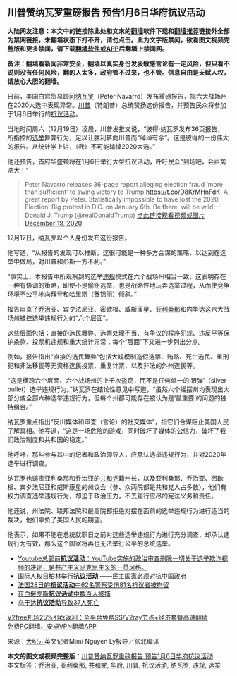  <h2>川普赞纳瓦罗重磅报告 预告1月6日华府抗议活动</h2> <p class="notice"><b>大陆网友注意：本文中的链接除此处和文末的<a href="https://github.com/bannedbook/fanqiang" >翻墙</a>软件下载和<a href="https://github.com/killgcd/justmysocks/blob/master/README.md">翻墙推荐</a>链接外全部为禁网链接，未翻墙状态下打不开，请勿点击。此为文字版禁闻，欲看图文视频完整版和更多禁闻，请下载<a href="https://github.com/bannedbook/fanqiang">翻墙软件或APP</a>后翻墙上禁闻网。</p><p>备注：翻墙看新闻非常安全，翻墙以真实身份发表敏感言论有一定风险，但只看不说则没有任何风险，翻的人太多，政府管不过来，也不管。信息自由是天赋人权，请放心大胆的翻墙。</b></p>  <div class="entry"> <p>日前，美国白宫贸易顾问<a href="https://www.bannedbook.org/bnews/tag/%e7%ba%b3%e7%93%a6%e7%bd%97/" class="st_tag internal_tag" rel="tag" title="标签 纳瓦罗 下的日志">纳瓦罗</a>（Peter Navarro）发布重磅报告，揭六大战场州在2020大选中表现异常。<a href="https://www.bannedbook.org/bnews/tag/%e5%b7%9d%e6%99%ae/" class="st_tag internal_tag" rel="tag" title="标签 川普 下的日志">川普</a>（特朗普）总统赞扬这份报告，并预告民众将参加于1月6日举行的<a href="https://www.bannedbook.org/bnews/tag/%E6%8A%97%E8%AE%AE%E6%B4%BB%E5%8A%A8/" class="st_tag internal_tag" rel="tag" title="标签 抗议活动 下的日志">抗议活动</a>。</p> <p>当地时间周六（12月19日）凌晨，川普发推文说，“彼得·纳瓦罗发布36页报告，所指控的<a href="https://www.bannedbook.org/bnews/tag/%e9%80%89%e4%b8%be/" class="st_tag internal_tag" rel="tag" title="标签 选举 下的日志">选举</a>舞弊行为，足以让胜利转向川普而“绰绰有余”。这是彼得的一份伟大的报告。从统计学上讲，（我）不可能输掉2020大选。”</p> <p>他还预告，首府华盛顿将在1月6日举行大型抗议活动，呼吁民众“到场吧，会声势浩大！”</p> <blockquote><p>Peter Navarro releases 36-page report alleging election fraud &#8216;more than sufficient&#8217; to swing victory to Trump <a href="https://t.co/D8KrMHnFdK">https://t.co/D8KrMHnFdK</a>. A great report by Peter. Statistically impossible to have lost the 2020 Election. Big protest in D.C. on January 6th. Be there, will be wild!— Donald J. Trump (@realDonaldTrump) <a href="https://twitter.com/realDonaldTrump/status/1340185773220515840?ref_src=twsrc%5Etfw">点此链接观看视频或图片 December 19, 2020</a></p> </blockquote> <p>12月17日，纳瓦罗以个人身份发布这份报告。</p> <p>他写道，“从报告的发现可以推断，这很可能是一种多方合谋的策略，以达到在选举中做局，对川普和彭斯一方不利。”</p> <p>“事实上，本报告中所观察到的选举<a href="https://www.bannedbook.org/bnews/tag/%E8%BF%9D%E8%A7%84/" class="st_tag internal_tag" rel="tag" title="标签 违规 下的日志">违规</a>模式在六个战场州相当一致，这表明存在一种有协调的策略，即使不是偷窃选举，也是战略性地玩弄选举过程，从而使竞争环境不公平地向拜登和哈里斯（贺锦丽）倾斜。”</p> <p>报告审查了<a href="https://www.bannedbook.org/bnews/tag/%E4%B9%94%E6%B2%BB%E4%BA%9A/" class="st_tag internal_tag" rel="tag" title="标签 乔治亚 下的日志">乔治亚</a>、宾夕法尼亚、密歇根、威斯康星、<a href="https://www.bannedbook.org/bnews/tag/%e4%ba%9a%e5%88%a9%e6%a1%91%e9%82%a3/" class="st_tag internal_tag" rel="tag" title="标签 亚利桑那 下的日志">亚利桑那</a>和内华达这六大战场州被控选举违规行为的“六个层面”。</p>  <p>这些层面包括：直接的选民舞弊、选票处理不当、有争议的程序犯规、违反平等保护条款、投票机违规和重大统计异常；每个“层面”下又进一步列出分点。</p> <p>例如，报告指出“直接的选民舞弊”包括大规模制造假选票、贿赂、死亡选民、重刑犯和非法移民等无资格选民投票、重复计票，以及非法的外州选民等。</p> <p>“这是横跨六个层面、六个战场州的上千次盗窃，而不是任何单一的‘银弹’（silver bullet）选举违规行为。”纳瓦罗在结论性意见中写道，“虽然六个摇摆州均表现出大部分或全部六种选举违规行为，但每个州都可能存在被认为是‘最重要’的问题的独特组合。”</p> <p>纳瓦罗重点指出“反川媒体和审查（言论）的社交媒体”，指它们合谋阻止美国人民了解真相。他写道，“这是一场危险的游戏，同时破坏了媒体的公信力，破坏了我们政治制度和共和国的稳定。”</p>  <p>他呼吁，那些参与其中的记者和政治领导人，应承认选举违规行为，并对2020年选举进行调查。</p> <p>纳瓦罗也谴责亚利桑那和乔治亚的<a href="https://www.bannedbook.org/bnews/tag/%e5%85%b1%e5%92%8c%e5%85%9a/" class="st_tag internal_tag" rel="tag" title="标签 共和党 下的日志">共和党</a>籍州长，以及亚利桑那、乔治亚、密歇根、宾夕法尼亚和威斯康星的州议会（参、众两院都是共和党人占多数），他们有权力调查选举违规行为，却迫于政治压力，不去履行应尽的宪法义务和责任。</p> <p>他还说，州法院、联邦法院和最高院都拒绝对摆在面前的选举违规行为进行适当的裁决，他们辜负了美国人民的期望。</p> <p>他表示，如果不能在总统就职日之前对这些选举违规行为进行充分调查，却承认违规行为有效，那么这个国家将再也无法举行公平的总统选举。</p>  <ul class='op-related-articles' title='相关阅读'> <li><a href='https://www.bannedbook.org/bnews/bannedvideo/20201213/1446948.html' target='_blank'>Youtube总部前<b>抗议活动</b>：YouTube实施的政治审查删除一切关于选举欺诈视频的决定，是共产主义马克思主义的一贯风格。</a></li> <li><a href='https://www.bannedbook.org/bnews/renquan/xgmyd/20201209/1444757.html' target='_blank'>国际人权日柏林举行<b>抗议活动</b> ——民主国家必须对抗中国政府</a></li> <li><a href='https://www.bannedbook.org/bnews/baitai/20201130/1439609.html' target='_blank'>法国28日的<b>抗议活动</b>中62名警察受伤81名抗议者被拘留</a></li> <li><a href='https://www.bannedbook.org/bnews/worldnews/20201123/1435384.html' target='_blank'>在白俄罗斯<b>抗议活动</b>中数百人被捕</a></li> <li><a href='https://www.bannedbook.org/bnews/renquan/20201122/1434922.html' target='_blank'>乌干达<b>抗议活动</b>导致37人死亡</a></li> </ul> <p class="texttj"> <a href="https://www.bannedbook.org/forum23/topic22702.html" target="_blank">V2free机场25%引荐返利：全平台免费SS/V2ray节点+经济套餐高速翻墙</a><br/> <a href="https://github.com/bannedbook/fanqiang/wiki/%E7%A6%81%E9%97%BB%E7%BD%91%E5%AE%89%E5%8D%93%E7%BF%BB%E5%A2%99%E6%96%B0%E9%97%BBAPP" target="_blank">免费PC翻墙、安卓VPN翻墙APP</a></p><p> 来源：<span class='wp_keywordlink_affiliate'><a href="http://www.epochtimes.com/" title="大纪元" target="_blank">大纪元</a></span>英文记者Mimi Nguyen Ly报导／张北编译 </p><a name='sharetosocial'></a>       <div><b>本文的图文或视频完整版</b>：<a href='https://www.bannedbook.org/bnews/topimagenews/20201220/1451220.html'>川普赞纳瓦罗重磅报告 预告1月6日华府抗议活动</a></div>  </div><!--END ENTRY--> <div class="postfooter"> <div>本文标签：<a href="https://www.bannedbook.org/bnews/tag/%E4%B9%94%E6%B2%BB%E4%BA%9A/" rel="tag">乔治亚</a>, <a href="https://www.bannedbook.org/bnews/tag/%e4%ba%9a%e5%88%a9%e6%a1%91%e9%82%a3/" rel="tag">亚利桑那</a>, <a href="https://www.bannedbook.org/bnews/tag/%e5%85%b1%e5%92%8c%e5%85%9a/" rel="tag">共和党</a>, <a href="https://www.bannedbook.org/bnews/tag/%e5%8d%8e%e5%ba%9c/" rel="tag">华府</a>, <a href="https://www.bannedbook.org/bnews/tag/%e5%b7%9d%e6%99%ae/" rel="tag">川普</a>, <a href="https://www.bannedbook.org/bnews/tag/%E6%8A%97%E8%AE%AE%E6%B4%BB%E5%8A%A8/" rel="tag">抗议活动</a>, <a href="https://www.bannedbook.org/bnews/tag/%e7%ba%b3%e7%93%a6%e7%bd%97/" rel="tag">纳瓦罗</a>, <a href="https://www.bannedbook.org/bnews/tag/%E8%BF%9D%E8%A7%84/" rel="tag">违规</a>, <a href="https://www.bannedbook.org/bnews/tag/%e9%80%89%e4%b8%be/" rel="tag">选举</a></div>  </div><!--END POSTFOOTER--> 